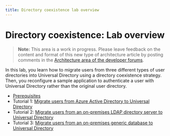 ```yaml
---
title: Directory coexistence lab overview
---
```


# Directory coexistence: Lab overview

> **Note:** This area is a work in progress. Please leave feedback on the content and format of this new type of architecture article by posting comments in the [Architecture area of the developer forums](https://devforum.okta.com/c/questions/architecture/24).

In this lab, you learn how to migrate users from three different types of user directories into Universal Directory using a directory coexistence strategy. Then, you reconfigure a sample application to authenticate a user with Universal Directory rather than the original user directory.

* [Prerequisites](/architecture-center/reference-architectures/directory-coexistence/lab-prerequisites)
* Tutorial 1: [Migrate users from Azure Active Directory to Universal Directory](/architecture-center/reference-architectures/directory-coexistence/lab-1-azure-ad)
* Tutorial 2: [Migrate users from an on-premises LDAP directory server to Universal Directory](/architecture-center/reference-architectures/directory-coexistence/lab-2-ldap-server)
* Tutorial 3: [Migrate users from an on-premises generic database to Universal Directory](/architecture-center/reference-architectures/directory-coexistence/lab-3-generic-database)
